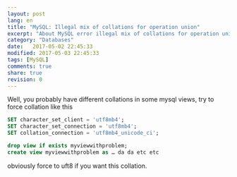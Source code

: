 ```yaml
--- 
layout: post
lang: en
title: "MySQL: Illegal mix of collations for operation union"
excerpt: "About MySQL error illegal mix of collations for operation union"
category: "Databases"
date:   2017-05-02 22:45:33
modified: 2017-05-03 22:45:33
tags: [MySQL]
comments: true
share: true
revision: 0
---
```

Well, you probably have different collations in some mysql views, try to force collation like this 
```sql  
SET character_set_client = 'utf8mb4';
SET character_set_connection = 'utf8mb4';
SET collation_connection = 'utf8mb4_unicode_ci'; 

drop view if exists myviewwithproblem;
create view myviewwithproblem as … da da etc etc
```

obviously force to uft8 if you want this collation.